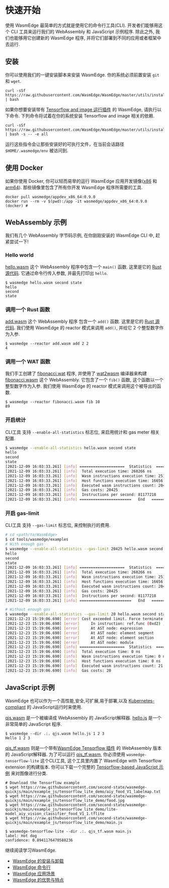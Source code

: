# 快速开始

使用 WasmEdge 最简单的方式就是使用它的命令行工具(CLI).
开发者们能够用这个 CLI 工具来运行我们的 WebAssembly 和 JavaScript 示例程序.
除此之外, 我们也能够用它创建新的 WasmEdge 程序, 并将它们部署到不同的应用或者框架中去运行.

## 安装

你可以使用我们的一键安装脚本来安装 WasmEdge.
你的系统必须前置安装 `git` 和 `wget`.

```
curl -sSf https://raw.githubusercontent.com/WasmEdge/WasmEdge/master/utils/install.sh | bash
```

如果你想要安装带有 [Tensorflow and image 运行插件](https://www.secondstate.io/articles/wasi-tensorflow/) 的 WasmEdge,
请执行以下命令. 下列命令将试着在你的系统安装 Tensorflow and image 相关的依赖.

```
curl -sSf https://raw.githubusercontent.com/WasmEdge/WasmEdge/master/utils/install.sh | bash -s -- -e all
```

运行这些指令会让那些安装好的可执行文件，在当前会话路径 `$HOME/.wasmedge/env` 被访问到.

## 使用 Docker

如果你使用 Docker, 你可以轻而易举的运行 WasmEdge 应用开发镜像([x86](https://hub.docker.com/repository/docker/wasmedge/appdev_x86_64) 和 [arm64](https://hub.docker.com/repository/docker/wasmedge/appdev_aarch64)). 那些镜像里包含了所有你开发 WasmEdge 程序所需要的工具.

```
docker pull wasmedge/appdev_x86_64:0.9.0
docker run --rm -v $(pwd):/app -it wasmedge/appdev_x86_64:0.9.0
(docker) #
```

## WebAssembly 示例

我们有几个 WebAssembly 字节码示例, 在你刚刚安装的 WasmEdge CLI 中, 赶紧尝试一下!

### Hello world

[hello.wasm](https://github.com/WasmEdge/WasmEdge/raw/master/tools/wasmedge/examples/hello.wasm) 这个 WebAssembly 程序中包含一个 `main()` 函数.
这里是它的 [Rust 源代码](https://github.com/second-state/wasm-learning/tree/master/cli/hello).
它通过命令行传入参数, 并最先打印出 `hello`.

```
$ wasmedge hello.wasm second state
hello
second
state
```

### 调用一个 Rust 函数

[add.wasm](https://github.com/WasmEdge/WasmEdge/raw/master/tools/wasmedge/examples/add.wasm) 这个 WebAssembly 程序 包含一个 `add()` 函数.
这里是它的 [Rust 源代码](https://github.com/second-state/wasm-learning/tree/master/cli/add).
我们使用 WasmEdge 的 reactor 模式来调用 `add()`, 并给它 2 个整型数字作为入参.

```
$ wasmedge --reactor add.wasm add 2 2
4
```

### 调用一个 WAT 函数

我们手工创建了 [fibonacci.wat](https://github.com/WasmEdge/WasmEdge/raw/master/tools/wasmedge/examples/fibonacci.wat) 程序, 并使用了 [wat2wasm](https://github.com/WebAssembly/wabt) 编译器来构建 [fibonacci.wasm](https://github.com/WasmEdge/WasmEdge/raw/master/tools/wasmedge/examples/fibonacci.wasm) 这个 WebAssembly.
它包含了一个 `fib()` 函数, 这个函数以一个整型数字作为入参. 我们使用 WasmEdge 的 reactor 模式来调用这个被导出的函数.


```
$ wasmedge --reactor fibonacci.wasm fib 10
89
```

### 开启统计

CLI工具 支持 `--enable-all-statistics` 标志位, 来启用统计和 gas meter 相关配置.

```bash
$ wasmedge --enable-all-statistics hello.wasm second state
hello
second
state
[2021-12-09 16:03:33.261] [info] ====================  Statistics  ====================
[2021-12-09 16:03:33.261] [info]  Total execution time: 268266 ns
[2021-12-09 16:03:33.261] [info]  Wasm instructions execution time: 251610 ns
[2021-12-09 16:03:33.261] [info]  Host functions execution time: 16656 ns
[2021-12-09 16:03:33.261] [info]  Executed wasm instructions count: 20425
[2021-12-09 16:03:33.261] [info]  Gas costs: 20425
[2021-12-09 16:03:33.261] [info]  Instructions per second: 81177218
[2021-12-09 16:03:33.261] [info] =======================   End   ======================
```

### 开启 gas-limit

CLI工具 支持 `--gas-limit` 标志位, 来控制执行的费用.

```bash
# cd <path/to/WasmEdge>
$ cd tools/wasmedge/examples
# With enough gas
$ wasmedge --enable-all-statistics --gas-limit 20425 hello.wasm second state
hello
second
state
[2021-12-09 16:03:33.261] [info] ====================  Statistics  ====================
[2021-12-09 16:03:33.261] [info]  Total execution time: 268266 ns
[2021-12-09 16:03:33.261] [info]  Wasm instructions execution time: 251610 ns
[2021-12-09 16:03:33.261] [info]  Host functions execution time: 16656 ns
[2021-12-09 16:03:33.261] [info]  Executed wasm instructions count: 20425
[2021-12-09 16:03:33.261] [info]  Gas costs: 20425
[2021-12-09 16:03:33.261] [info]  Instructions per second: 81177218
[2021-12-09 16:03:33.261] [info] =======================   End   ======================

# Without enough gas
$ wasmedge --enable-all-statistics --gas-limit 20 hello.wasm second state
[2021-12-23 15:19:06.690] [error] Cost exceeded limit. Force terminate the execution.
[2021-12-23 15:19:06.690] [error]     In instruction: ref.func (0xd2) , Bytecode offset: 0x00000000
[2021-12-23 15:19:06.690] [error]     At AST node: expression
[2021-12-23 15:19:06.690] [error]     At AST node: element segment
[2021-12-23 15:19:06.690] [error]     At AST node: element section
[2021-12-23 15:19:06.690] [error]     At AST node: module
[2021-12-23 15:19:06.690] [info] ====================  Statistics  ====================
[2021-12-23 15:19:06.690] [info]  Total execution time: 0 ns
[2021-12-23 15:19:06.690] [info]  Wasm instructions execution time: 0 ns
[2021-12-23 15:19:06.690] [info]  Host functions execution time: 0 ns
[2021-12-23 15:19:06.690] [info]  Executed wasm instructions count: 21
[2021-12-23 15:19:06.690] [info]  Gas costs: 20
```

## JavaScript 示例

WasmEdge 也可以作为一个高性能,安全,可扩展,易于部署,以及 [Kubernetes-compliant](https://github.com/second-state/wasmedge-containers-examples) 的 JavaScript运行时来使用.

[qjs.wasm](https://github.com/WasmEdge/WasmEdge/raw/master/tools/wasmedge/examples/js/qjs.wasm) 是一个被编译成 WebAssembly 的 JavaScript解释器.
[hello.js](https://github.com/WasmEdge/WasmEdge/raw/master/tools/wasmedge/examples/js/hello.js) 是一个非常简单的 JavaScript 程序.

```
$ wasmedge --dir .:. qjs.wasm hello.js 1 2 3
Hello 1 2 3
```

[qjs_tf.wasm](https://github.com/WasmEdge/WasmEdge/raw/master/tools/wasmedge/examples/js/qjs_tf.wasm) 则是一个带有[WasmEdge Tensorflow 插件](https://www.secondstate.io/articles/wasi-tensorflow/) 的 WebAssembly 版本的 JavaScript解释器.
为了可以运行 [qjs_tf.wasm](https://github.com/WasmEdge/WasmEdge/raw/master/tools/wasmedge/examples/js/qjs_tf.wasm), 你必须使用 `wasmedge-tensorflow-lite` 这个CLI工具, 这个工具里内置了 WasmEdge with Tensorflow extension 的构建版本.
你可以下载一个完整的 [Tensorflow-based JavaScript 示例](https://github.com/second-state/wasmedge-quickjs/tree/main/example_js/tensorflow_lite_demo) 来对图像进行分类.

```
# Download the Tensorflow example
$ wget https://raw.githubusercontent.com/second-state/wasmedge-quickjs/main/example_js/tensorflow_lite_demo/aiy_food_V1_labelmap.txt
$ wget https://raw.githubusercontent.com/second-state/wasmedge-quickjs/main/example_js/tensorflow_lite_demo/food.jpg
$ wget https://raw.githubusercontent.com/second-state/wasmedge-quickjs/main/example_js/tensorflow_lite_demo/lite-model_aiy_vision_classifier_food_V1_1.tflite
$ wget https://raw.githubusercontent.com/second-state/wasmedge-quickjs/main/example_js/tensorflow_lite_demo/main.js

$ wasmedge-tensorflow-lite --dir .:. qjs_tf.wasm main.js
label: Hot dog
confidence: 0.8941176470588236
```

继续阅读学习WasmEdge.

- [WasmEdge 的安装与卸载](start/install.md)
- [WasmEdge 命令行](start/cli.md)
- [WasmEdge 应用场景](intro/use.md)
- [WasmEdge 的优势与特点](intro/features.md)
